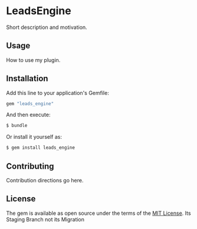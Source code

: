 # LeadsEngine
Short description and motivation.

## Usage
How to use my plugin.

## Installation
Add this line to your application's Gemfile:

```ruby
gem "leads_engine"
```

And then execute:
```bash
$ bundle
```

Or install it yourself as:
```bash
$ gem install leads_engine
```

## Contributing
Contribution directions go here.

## License
The gem is available as open source under the terms of the [MIT License](https://opensource.org/licenses/MIT).
Its Staging Branch
not its Migration
